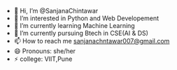 - 👋 Hi, I’m @SanjanaChintawar
- 👀 I’m interested in Python and Web Developement
- 🌱 I’m currently learning Machine Learning
- 💞️ I’m currently pursuing Btech in CSE(AI & DS)
- 📫 How to reach me sanjanachntawar007@gmail.com
- 😄 Pronouns: she/her
- ⚡ college: VIIT,Pune

<!---
SanjanaChintawar/SanjanaChintawar is a ✨ special ✨ repository because its `README.md` (this file) appears on your GitHub profile.
You can click the Preview link to take a look at your changes.
--->
